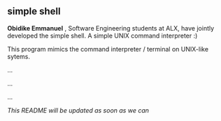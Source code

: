 ## simple shell

**Obidike Emmanuel** , Software Engineering students at ALX, have jointly developed the simple shell. A simple UNIX command interpreter :)

This program mimics the command interpreter / terminal on UNIX-like sytems.

...

...

...

*This README will be updated as soon as we can*
